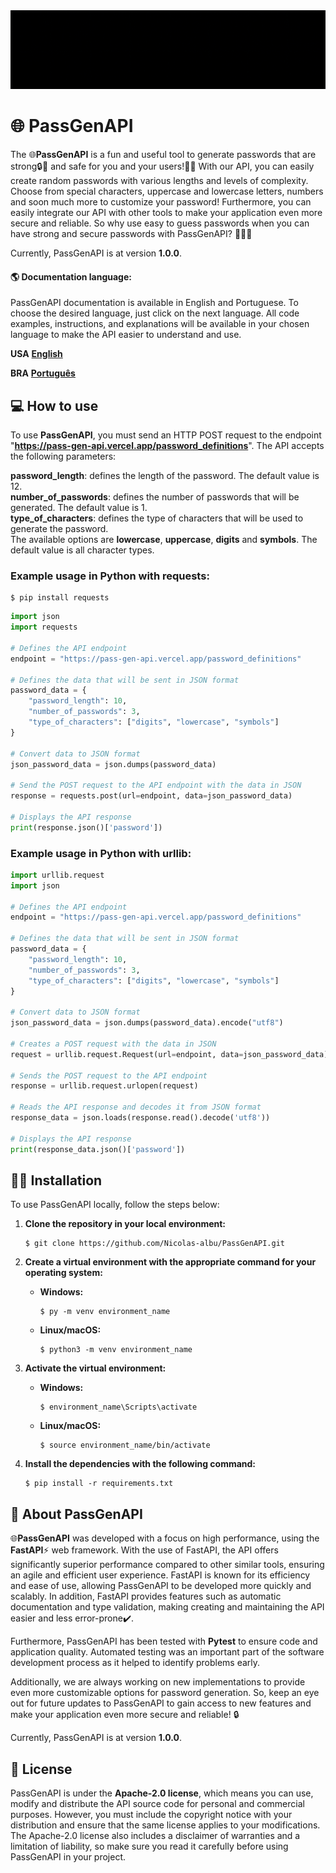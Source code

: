 
<img src="docs\OpenGenAPI-GIF.gif" alt="OpenGenAPI">

# :globe_with_meridians: **PassGenAPI** 
  The :globe_with_meridians:**PassGenAPI** is a fun and useful tool to generate passwords that are strong:lock::muscle: and safe for you and your users!:man_technologist: With our API, you can easily create random passwords with various lengths and levels of complexity. Choose from special characters, uppercase and lowercase letters, numbers and soon much more to customize your password! Furthermore, you can easily integrate our API with other tools to make your application even more secure and reliable. So why use easy to guess passwords when you can have strong and secure passwords with PassGenAPI? 💂🏼‍♂️

  Currently, PassGenAPI is at version **1.0.0**.

  #### :earth_americas: **Documentation language:**
  PassGenAPI documentation is available in English and Portuguese. To choose the desired language, just click on the next language. All code examples, instructions, and explanations will be available in your chosen language to make the API easier to understand and use.

  **USA** [**English**](README-en.md)

  **BRA** [**Português**](README.md)

## :computer: **How to use**

To use **PassGenAPI**, you must send an HTTP POST request to the endpoint "**https://pass-gen-api.vercel.app/password_definitions**". The API accepts the following parameters:

**password_length**: defines the length of the password. The default value is 12. <br>
**number_of_passwords**: defines the number of passwords that will be generated. The default value is 1. <br>
**type_of_characters**: defines the type of characters that will be used to generate the password. <br>The available options are **lowercase**, **uppercase**, **digits** and **symbols**. The default value is all character types.

### **Example usage in Python with requests:**

```console
$ pip install requests
```

```python
import json
import requests

# Defines the API endpoint
endpoint = "https://pass-gen-api.vercel.app/password_definitions"

# Defines the data that will be sent in JSON format
password_data = {
    "password_length": 10,
    "number_of_passwords": 3,
    "type_of_characters": ["digits", "lowercase", "symbols"]
}

# Convert data to JSON format
json_password_data = json.dumps(password_data)

# Send the POST request to the API endpoint with the data in JSON
response = requests.post(url=endpoint, data=json_password_data)

# Displays the API response
print(response.json()['password'])

```

### **Example usage in Python with urllib:**

```python
import urllib.request
import json

# Defines the API endpoint
endpoint = "https://pass-gen-api.vercel.app/password_definitions"

# Defines the data that will be sent in JSON format
password_data = {
    "password_length": 10,
    "number_of_passwords": 3,
    "type_of_characters": ["digits", "lowercase", "symbols"]
}

# Convert data to JSON format
json_password_data = json.dumps(password_data).encode("utf8")

# Creates a POST request with the data in JSON
request = urllib.request.Request(url=endpoint, data=json_password_data)

# Sends the POST request to the API endpoint
response = urllib.request.urlopen(request)

# Reads the API response and decodes it from JSON format
response_data = json.loads(response.read().decode('utf8'))

# Displays the API response
print(response_data.json()['password'])

```

## :man_technologist: **Installation**

To use PassGenAPI locally, follow the steps below:

1. **Clone the repository in your local environment:**
    ```console
    $ git clone https://github.com/Nicolas-albu/PassGenAPI.git
    ```

2. **Create a virtual environment with the appropriate command for your operating system:**
    * **Windows:**
        ```console
        $ py -m venv environment_name
        ```
    * **Linux/macOS:**
        ```console
        $ python3 -m venv environment_name
        ```

3. **Activate the virtual environment:**
    * **Windows:**
        ```console
        $ environment_name\Scripts\activate
        ```
    * **Linux/macOS:**
        ```console
        $ source environment_name/bin/activate
        ```

4. **Install the dependencies with the following command:**
    ```console
    $ pip install -r requirements.txt
    ```

## :pushpin: **About PassGenAPI**
:globe_with_meridians:**PassGenAPI** was developed with a focus on high performance, using the **FastAPI**:zap: web framework. With the use of FastAPI, the API offers significantly superior performance compared to other similar tools, ensuring an agile and efficient user experience. FastAPI is known for its efficiency and ease of use, allowing PassGenAPI to be developed more quickly and scalably. In addition, FastAPI provides features such as automatic documentation and type validation, making creating and maintaining the API easier and less error-prone:heavy_check_mark:.

Furthermore, PassGenAPI has been tested with **Pytest** to ensure code and application quality. Automated testing was an important part of the software development process as it helped to identify problems early.

Additionally, we are always working on new implementations to provide even more customizable options for password generation. So, keep an eye out for future updates to PassGenAPI to gain access to new features and make your application even more secure and reliable! :lock:

Currently, PassGenAPI is at version **1.0.0**.

## :rotating_light: **License**

PassGenAPI is under the **Apache-2.0 license**, which means you can use, modify and distribute the API source code for personal and commercial purposes. However, you must include the copyright notice with your distribution and ensure that the same license applies to your modifications. The Apache-2.0 license also includes a disclaimer of warranties and a limitation of liability, so make sure you read it carefully before using PassGenAPI in your project.